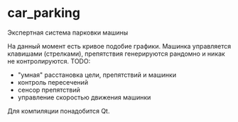 car_parking
===========

Экспертная система парковки машины

На данный момент есть кривое подобие графики. Машинка управляется клавишами (стрелками), препятствия генерируются рандомно и никак не контролируются.
TODO: 
 - "умная" расстановка цели, препятствий и машинки
 - контроль пересечений
 - сенсор препятствий
 - управление скоростью движения машинки
 
Для компиляции понадобится Qt.
